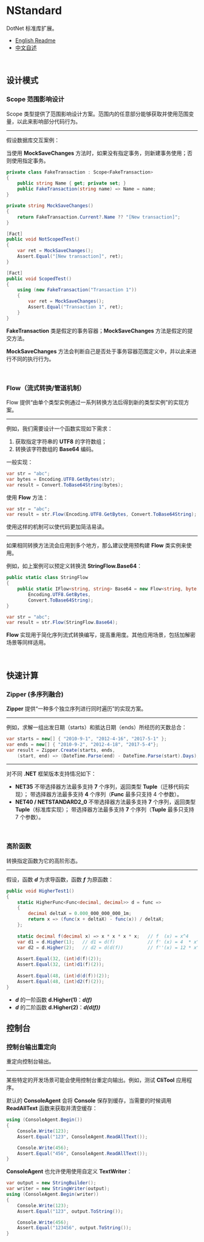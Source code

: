 # NStandard

DotNet 标准库扩展。

- [English Readme](https://github.com/zmjack/NStandard/blob/master/README.md)
- [中文自述](https://github.com/zmjack/NStandard/blob/master/README-CN.md)

<br/>

## 设计模式

### Scope 范围影响设计

Scope 类型提供了范围影响设计方案。范围内的任意部分能够获取并使用范围变量，以此来影响部分代码行为。

---

假设数据库交互案例：

当使用 **MockSaveChanges** 方法时，如果没有指定事务，则新建事务使用；否则使用指定事务。

```c#
private class FakeTransaction : Scope<FakeTransaction>
{
    public string Name { get; private set; }
    public FakeTransaction(string name) => Name = name;
}

private string MockSaveChanges()
{
    return FakeTransaction.Current?.Name ?? "[New transaction]";
}

[Fact]
public void NotScopedTest()
{
    var ret = MockSaveChanges();
    Assert.Equal("[New transaction]", ret);
}

[Fact]
public void ScopedTest()
{
    using (new FakeTransaction("Transaction 1"))
    {
        var ret = MockSaveChanges();
        Assert.Equal("Transaction 1", ret);
    }
}
```

**FakeTransaction** 类是假定的事务容器；**MockSaveChanges** 方法是假定的提交方法。

**MockSaveChanges** 方法会判断自己是否处于事务容器范围定义中，并以此来进行不同的执行行为。

<br/>

### Flow（流式转换/管道机制）

Flow 提供“由单个类型实例通过一系列转换方法后得到新的类型实例”的实现方案。

---

例如，我们需要设计一个函数实现如下需求：

1. 获取指定字符串的 **UTF8** 的字符数组；
2. 转换该字符数组的 **Base64** 编码。

一般实现：

```c#
var str = "abc";
var bytes = Encoding.UTF8.GetBytes(str);
var result = Convert.ToBase64String(bytes);
```

使用 **Flow** 方法：

```c#
var str = "abc";
var result = str.Flow(Encoding.UTF8.GetBytes, Convert.ToBase64String);
```

使用这样的机制可以使代码更加简洁易读。

----

如果相同转换方法流会应用到多个地方，那么建议使用预构建 **Flow** 类实例来使用。

例如，如上案例可以预定义转换流 **StringFlow.Base64**：

```c#
public static class StringFlow
{
    public static IFlow<string, string> Base64 = new Flow<string, byte[], string>(
        Encoding.UTF8.GetBytes,
        Convert.ToBase64String);
}
```

```c#
var str = "abc";
var result = str.Flow(StringFlow.Base64);
```

**Flow** 实现用于简化序列流式转换编写，提高重用度。其他应用场景，包括加解密场景等同样适用。

<br/>

## 快速计算

### Zipper (多序列融合)

**Zipper** 提供“一种多个独立序列进行同时遍历”的实现方案。

----

例如，求解一组出发日期（starts）和抵达日期（ends）所经历的天数总合：

```c#
var starts = new[] { "2010-9-1", "2012-4-16", "2017-5-1" };
var ends = new[] { "2010-9-2", "2012-4-18", "2017-5-4"};
var result = Zipper.Create(starts, ends, 
	(start, end) => (DateTime.Parse(end) - DateTime.Parse(start).Days);
```

---

对不同 **.NET** 框架版本支持情况如下：

- **NET35**
  不带选择器方法最多支持 **7** 个序列，返回类型 **Tuple**（迁移代码实现）；
  带选择器方法最多支持 **4** 个序列（**Func** 最多只支持 4 个参数）。
- **NET40 / NETSTANDARD2_0**
  不带选择器方法最多支持 **7** 个序列，返回类型 **Tuple**（标准库实现）；
  带选择器方法最多支持 **7** 个序列（**Tuple** 最多只支持 7 个参数）。

<br/>

### 高阶函数

转换指定函数为它的高阶形态。

---

假设，函数 ***d*** 为求导函数，函数 ***f*** 为原函数：

```c#
public void HigherTest1()
{
    static HigherFunc<Func<decimal, decimal>> d = func =>
    {
        decimal deltaX = 0.000_000_000_000_1m;
        return x => (func(x + deltaX) - func(x)) / deltaX;
    };
    
    static decimal f(decimal x) => x * x * x * x;   // f  (x) = x^4
    var d1 = d.Higher(1);   // d1 = d(f)            // f' (x) = 4  * x^3
    var d2 = d.Higher(2);   // d2 = d(d(f))         // f''(x) = 12 * x^2
    
    Assert.Equal(32, (int)d(f)(2));
    Assert.Equal(32, (int)d1(f)(2));
    
    Assert.Equal(48, (int)d(d(f))(2));
    Assert.Equal(48, (int)d2(f)(2));
}
```
- ***d*** 的一阶函数 **d.Higher(1)**：***d(f)***
- ***d*** 的二阶函数 **d.Higher(2)**：***d(d(f))***



## 控制台

### 控制台输出重定向

重定向控制台输出。

---

某些特定的开发场景可能会使用控制台重定向输出。例如，测试 **CliTool** 应用程序。

默认的 **ConsoleAgent** 会将 **Console** 保存到缓存，当需要的时候调用 **ReadAllText** 函数来获取并清空缓存：

```c#
using (ConsoleAgent.Begin())
{
    Console.Write(123);
    Assert.Equal("123", ConsoleAgent.ReadAllText());

    Console.Write(456);
    Assert.Equal("456", ConsoleAgent.ReadAllText());
}
```
**ConsoleAgent** 也允许使用使用自定义 **TextWriter**：

```c#
var output = new StringBuilder();
var writer = new StringWriter(output);
using (ConsoleAgent.Begin(writer))
{
    Console.Write(123);
    Assert.Equal("123", output.ToString());

    Console.Write(456);
    Assert.Equal("123456", output.ToString());
}
```

